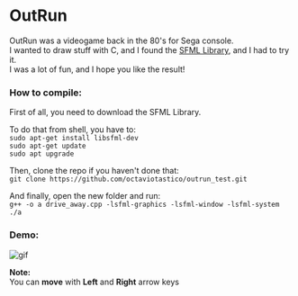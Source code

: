 # OutRun    

OutRun was a videogame back in the 80's for Sega console.    
I wanted to draw stuff with C, and I found the [SFML Library], and I had to try it.    
I was a lot of fun, and I hope you like the result!    

### How to compile:    

First of all, you need to download the SFML Library.    

To do that from shell, you have to:    
`sudo apt-get install libsfml-dev`    
`sudo apt-get update`    
`sudo apt upgrade`    

Then, clone the repo if you haven't done that:    
`git clone https://github.com/octaviotastico/outrun_test.git`    

And finally, open the new folder and run:    
`g++ -o a drive_away.cpp -lsfml-graphics -lsfml-window -lsfml-system`    
`./a`

### Demo:

![gif](https://i.giphy.com/media/MeJEnrJZG4JladlFcp/giphy.webp)    

**Note:**    
You can **move** with **Left** and **Right** arrow keys    

[SFML Library]: https://www.sfml-dev.org/learn.php
